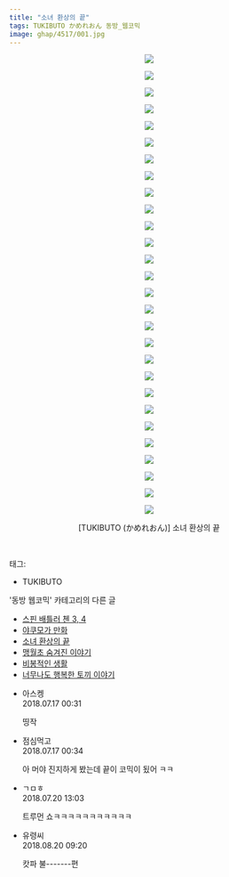 ```yaml
---
title: "소녀 환상의 끝"
tags: TUKIBUTO かめれおん 동방_웹코믹
image: ghap/4517/001.jpg
---
```

<div class="article">
<p style="text-align: center; clear: none; float: none;"><img src="{{ site.nasurl }}/ghap/4517/001.jpg"/></p>
<p style="text-align: center; clear: none; float: none;"><img src="{{ site.nasurl }}/ghap/4517/002.jpg"/></p>
<p style="text-align: center; clear: none; float: none;"><img src="{{ site.nasurl }}/ghap/4517/003.jpg"/></p>
<p style="text-align: center; clear: none; float: none;"><img src="{{ site.nasurl }}/ghap/4517/004.jpg"/></p>
<p style="text-align: center; clear: none; float: none;"><img src="{{ site.nasurl }}/ghap/4517/005.jpg"/></p>
<p style="text-align: center; clear: none; float: none;"><img src="{{ site.nasurl }}/ghap/4517/006.jpg"/></p>
<p style="text-align: center; clear: none; float: none;"><img src="{{ site.nasurl }}/ghap/4517/007.jpg"/></p>
<p style="text-align: center; clear: none; float: none;"><img src="{{ site.nasurl }}/ghap/4517/008.jpg"/></p>
<p style="text-align: center; clear: none; float: none;"><img src="{{ site.nasurl }}/ghap/4517/009.jpg"/></p>
<p style="text-align: center; clear: none; float: none;"><img src="{{ site.nasurl }}/ghap/4517/010.jpg"/></p>
<p style="text-align: center; clear: none; float: none;"><img src="{{ site.nasurl }}/ghap/4517/011.jpg"/></p>
<p style="text-align: center; clear: none; float: none;"><img src="{{ site.nasurl }}/ghap/4517/012.jpg"/></p>
<p style="text-align: center; clear: none; float: none;"><img src="{{ site.nasurl }}/ghap/4517/013.jpg"/></p>
<p style="text-align: center; clear: none; float: none;"><img src="{{ site.nasurl }}/ghap/4517/014.jpg"/></p>
<p style="text-align: center; clear: none; float: none;"><img src="{{ site.nasurl }}/ghap/4517/015.jpg"/></p>
<p style="text-align: center; clear: none; float: none;"><img src="{{ site.nasurl }}/ghap/4517/016.jpg"/></p>
<p style="text-align: center; clear: none; float: none;"><img src="{{ site.nasurl }}/ghap/4517/017.jpg"/></p>
<p style="text-align: center; clear: none; float: none;"><img src="{{ site.nasurl }}/ghap/4517/018.jpg"/></p>
<p style="text-align: center; clear: none; float: none;"><img src="{{ site.nasurl }}/ghap/4517/019.jpg"/></p>
<p style="text-align: center; clear: none; float: none;"><img src="{{ site.nasurl }}/ghap/4517/020.jpg"/></p>
<p style="text-align: center; clear: none; float: none;"><img src="{{ site.nasurl }}/ghap/4517/021.jpg"/></p>
<p style="text-align: center; clear: none; float: none;"><img src="{{ site.nasurl }}/ghap/4517/022.jpg"/></p>
<p style="text-align: center; clear: none; float: none;"><img src="{{ site.nasurl }}/ghap/4517/023.jpg"/></p>
<p style="text-align: center; clear: none; float: none;"><img src="{{ site.nasurl }}/ghap/4517/024.jpg"/></p>
<p style="text-align: center; clear: none; float: none;"><img src="{{ site.nasurl }}/ghap/4517/025.jpg"/></p>
<p style="text-align: center; clear: none; float: none;"><img src="{{ site.nasurl }}/ghap/4517/026.jpg"/></p>
<p style="text-align: center; clear: none; float: none;"><img src="{{ site.nasurl }}/ghap/4517/027.jpg"/></p>
<p style="text-align: center; clear: none; float: none;"><img src="{{ site.nasurl }}/ghap/4517/028.jpg"/></p>
<p style="text-align: center; clear: none; float: none;">[TUKIBUTO (かめれおん)] 소녀 환상의 끝</p>
<p><br/></p>
</div><div class="tagTrail">
<p>태그: </p>
<ul>
<li>TUKIBUTO</li>
</ul>
</div><div class="another">
<p>'동방 웹코믹' 카테고리의 다른 글</p>
<ul>
<li><a href="/2018-07-16-ghap_4526">스핀 배틀러 첸 3, 4</a></li>
<li><a href="/2018-07-16-ghap_4525">야쿠모가 만화</a></li>
<li><a href="/2018-07-16-ghap_4517">소녀 환상의 끝</a></li>
<li><a href="/2018-07-10-ghap_4509">맹월초 숨겨진 이야기</a></li>
<li><a href="/2018-07-08-ghap_4495">비봉적인 생활</a></li>
<li><a href="/2018-07-08-ghap_4492">너무나도 행복한 토끼 이야기</a></li>
</ul>
</div><div class="cb_module cb_fluid">
<div class="cb_wrt cb_profile">
<div class="comment">
<ul>
<li class="cb_thumb_off" id="comment15288223">
<div class="cb_comment_area">
<div class="cb_info_area">
<div class="cb_section">
<span class="cb_nick_name">아스켕</span>
</div>
<div class="cb_section">
<span class="cb_date">2018.07.17 00:31 </span>
</div>
</div>
<div class="cb_dsc_comment">
<p class="cb_dsc">
											띵작
										</p>
</div>
</div></li>
<li class="cb_thumb_off" id="comment15288225">
<div class="cb_comment_area">
<div class="cb_info_area">
<div class="cb_section">
<span class="cb_nick_name">점심먹고</span>
</div>
<div class="cb_section">
<span class="cb_date">2018.07.17 00:34 </span>
</div>
</div>
<div class="cb_dsc_comment">
<p class="cb_dsc">
											아 머야 진지하게 봤는데 끝이 코믹이 됬어 ㅋㅋ
										</p>
</div>
</div></li>
<li class="cb_thumb_off" id="comment15290610">
<div class="cb_comment_area">
<div class="cb_info_area">
<div class="cb_section">
<span class="cb_nick_name">ㄱㅁㅎ</span>
</div>
<div class="cb_section">
<span class="cb_date">2018.07.20 13:03 </span>
</div>
</div>
<div class="cb_dsc_comment">
<p class="cb_dsc">
											트루먼 쇼ㅋㅋㅋㅋㅋㅋㅋㅋㅋㅋㅋ
										</p>
</div>
</div></li>
<li class="cb_thumb_off" id="comment15312488">
<div class="cb_comment_area">
<div class="cb_info_area">
<div class="cb_section">
<span class="cb_nick_name">유령씨</span>
</div>
<div class="cb_section">
<span class="cb_date">2018.08.20 09:20 </span>
</div>
</div>
<div class="cb_dsc_comment">
<p class="cb_dsc">
											캇파 불-------편
										</p>
</div>
</div></li>
</ul>
</div>
</div><!-- commentList close -->
</div>